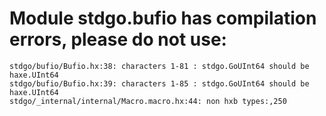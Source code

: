 # Module stdgo.bufio has compilation errors, please do not use:
```
stdgo/bufio/Bufio.hx:38: characters 1-81 : stdgo.GoUInt64 should be haxe.UInt64
stdgo/bufio/Bufio.hx:39: characters 1-85 : stdgo.GoUInt64 should be haxe.UInt64
stdgo/_internal/internal/Macro.macro.hx:44: non hxb types:,250

```

